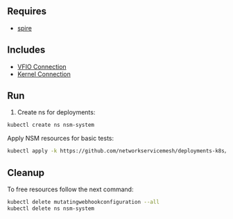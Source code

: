 ## Requires

- [spire](../spire)

## Includes

- [VFIO Connection](../use-cases/Vfio2Noop)
- [Kernel Connection](../use-cases/SriovKernel2Noop)

## Run

1. Create ns for deployments:
```bash
kubectl create ns nsm-system
```

Apply NSM resources for basic tests:
```bash
kubectl apply -k https://github.com/networkservicemesh/deployments-k8s/examples/sriov?ref=4507dd53973a980850e97476e680cacabb90ab66
```

## Cleanup

To free resources follow the next command:
```bash
kubectl delete mutatingwebhookconfiguration --all
kubectl delete ns nsm-system
```
